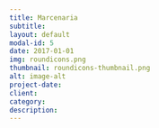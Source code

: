 ```yaml
---
title: Marcenaria
subtitle:
layout: default
modal-id: 5
date: 2017-01-01
img: roundicons.png
thumbnail: roundicons-thumbnail.png
alt: image-alt
project-date:
client:
category:
description:
---
```

